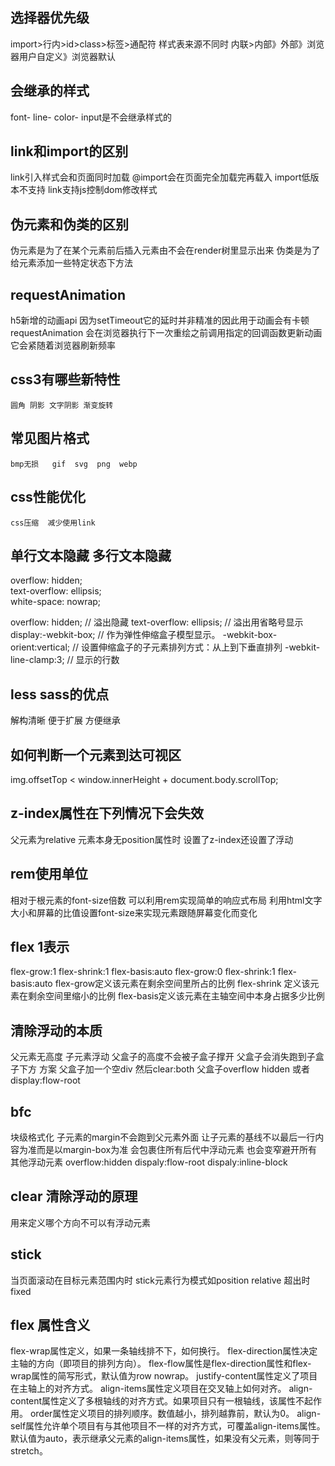 ## 选择器优先级
  import>行内>id>class>标签>通配符
  样式表来源不同时    内联>内部》外部》浏览器用户自定义》浏览器默认
## 会继承的样式
  font- line- color-   input是不会继承样式的
## link和import的区别
   link引入样式会和页面同时加载 @import会在页面完全加载完再载入
   import低版本不支持   link支持js控制dom修改样式  
##  伪元素和伪类的区别
  伪元素是为了在某个元素前后插入元素由不会在render树里显示出来
  伪类是为了给元素添加一些特定状态下方法
## requestAnimation 
   h5新增的动画api  因为setTimeout它的延时并非精准的因此用于动画会有卡顿  requestAnimation
   会在浏览器执行下一次重绘之前调用指定的回调函数更新动画  它会紧随着浏览器刷新频率
##  css3有哪些新特性
    圆角 阴影 文字阴影 渐变旋转
## 常见图片格式
    bmp无损   gif  svg  png  webp
##  css性能优化
    css压缩  减少使用link    
##  单行文本隐藏  多行文本隐藏
overflow: hidden;               
text-overflow: ellipsis;            
white-space: nowrap;  


overflow: hidden;            // 溢出隐藏
text-overflow: ellipsis;     // 溢出用省略号显示
display:-webkit-box;         // 作为弹性伸缩盒子模型显示。
-webkit-box-orient:vertical; // 设置伸缩盒子的子元素排列方式：从上到下垂直排列
-webkit-line-clamp:3;        // 显示的行数
## less sass的优点
   解构清晰 便于扩展  方便继承
## 如何判断一个元素到达可视区
  img.offsetTop < window.innerHeight + document.body.scrollTop;
## z-index属性在下列情况下会失效
  父元素为relative  元素本身无position属性时  设置了z-index还设置了浮动
## rem使用单位
   相对于根元素的font-size倍数  可以利用rem实现简单的响应式布局 利用html文字大小和屏幕的比值设置font-size来实现元素跟随屏幕变化而变化
## flex 1表示
   flex-grow:1  flex-shrink:1  flex-basis:auto
   flex-grow:0  flex-shrink:1  flex-basis:auto
   flex-grow定义该元素在剩余空间里所占的比例  flex-shrink  定义该元素在剩余空间里缩小的比例
   flex-basis定义该元素在主轴空间中本身占据多少比例  
## 清除浮动的本质
   父元素无高度  子元素浮动  父盒子的高度不会被子盒子撑开  父盒子会消失跑到子盒子下方
   方案  父盒子加一个空div 然后clear:both 
         父盒子overflow hidden  或者display:flow-root
## bfc
  块级格式化
  子元素的margin不会跑到父元素外面
  让子元素的基线不以最后一行内容为准而是以margin-box为准
  会包裹住所有后代中浮动元素  也会变窄避开所有其他浮动元素
  overflow:hidden    dispaly:flow-root dispaly:inline-block
## clear 清除浮动的原理
   用来定义哪个方向不可以有浮动元素
##  stick
   当页面滚动在目标元素范围内时  stick元素行为模式如position relative   超出时 fixed
##  flex  属性含义
   flex-wrap属性定义，如果一条轴线排不下，如何换行。
   flex-direction属性决定主轴的方向（即项目的排列方向）。
   flex-flow属性是flex-direction属性和flex-wrap属性的简写形式，默认值为row nowrap。
   justify-content属性定义了项目在主轴上的对齐方式。
   align-items属性定义项目在交叉轴上如何对齐。
   align-content属性定义了多根轴线的对齐方式。如果项目只有一根轴线，该属性不起作用。
   order属性定义项目的排列顺序。数值越小，排列越靠前，默认为0。
   align-self属性允许单个项目有与其他项目不一样的对齐方式，可覆盖align-items属性。默认值为auto，表示继承父元素的align-items属性，如果没有父元素，则等同于stretch。


